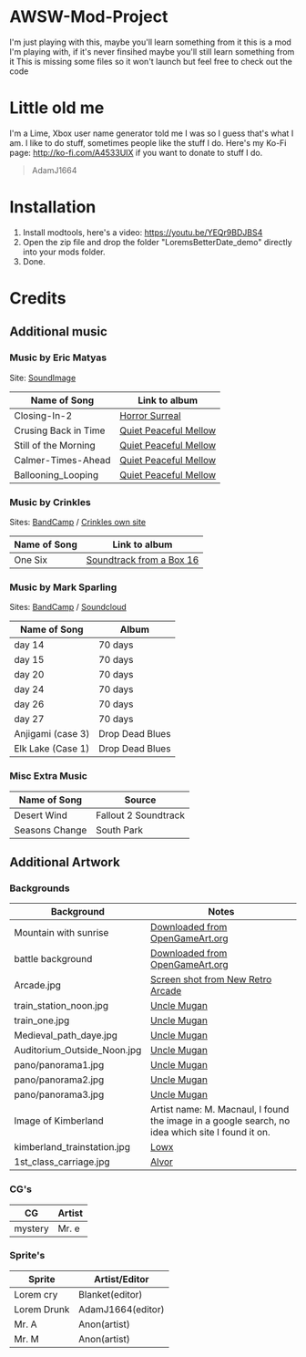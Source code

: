 # AWSW-Mod-Project
I'm just playing with this, maybe you'll learn something from it
this is a mod I'm playing with, if it's never finsihed maybe you'll still learn something from it
This is missing some files so it won't launch but feel free to check out the code

# Little old me
I'm a Lime, Xbox user name generator told me I was so I guess that's what I am.
I like to do stuff, sometimes people like the stuff I do.
Here's my Ko-Fi page: http://ko-fi.com/A4533UIX if you want to donate to stuff I do.
>AdamJ1664

# Installation
1. Install modtools, here's a video: https://youtu.be/YEQr9BDJBS4
2. Open the zip file and drop the folder "LoremsBetterDate_demo" directly into your mods folder.
3. Done.


# Credits

## Additional music

### Music by Eric Matyas
Site: [SoundImage](www.soundimage.org)

Name of Song | Link to album
------------ | -------------
Closing-In-2 | [Horror Surreal](http://soundimage.org/horrorsurreal/)
Crusing Back in Time | [Quiet Peaceful Mellow](http://soundimage.org/quiet-peaceful-mellow/)
Still of the Morning | [Quiet Peaceful Mellow](http://soundimage.org/quiet-peaceful-mellow/)
Calmer-Times-Ahead | [Quiet Peaceful Mellow](http://soundimage.org/quiet-peaceful-mellow/)
Ballooning_Looping | [Quiet Peaceful Mellow](http://soundimage.org/quiet-peaceful-mellow/)


### Music by Crinkles
Sites: [BandCamp](https://crinklesmusic.bandcamp.com/) / [Crinkles own site](http://crinklesmusic.com/#music)

Name of Song | Link to album
------------ | -------------
One Six | [Soundtrack from a Box 16](https://crinklesmusic.bandcamp.com/album/soundtrack-from-a-box-16)


### Music by Mark Sparling
Sites: [BandCamp](https://marksparling.bandcamp.com/music) / [Soundcloud](https://soundcloud.com/marksparling)

Name of Song | Album
------------ | -------------
day 14 | 70 days
day 15 | 70 days
day 20 | 70 days
day 24 | 70 days
day 26 | 70 days
day 27 | 70 days
Anjigami (case 3) | Drop Dead Blues
Elk Lake (Case 1) | Drop Dead Blues

### Misc Extra Music

Name of Song | Source
------------ | -------------
Desert Wind | Fallout 2 Soundtrack
Seasons Change | South Park

## Additional Artwork
### Backgrounds

Background | Notes
------------ | -------------
Mountain with sunrise | [Downloaded from OpenGameArt.org](https://opengameart.org/content/mountain-at-dusk-background)
battle background | [Downloaded from OpenGameArt.org](https://opengameart.org/content/background-5)
Arcade.jpg | [Screen shot from New Retro Arcade](http://digitalcybercherries.com/)
train_station_noon.jpg | [Uncle Mugan](https://lemmasoft.renai.us/forums/viewtopic.php?f=52&t=17302&sid=f3e6cc9f6faeb0844982681e35446872)
train_one.jpg | [Uncle Mugan](https://lemmasoft.renai.us/forums/viewtopic.php?f=52&t=17302&sid=f3e6cc9f6faeb0844982681e35446872)
Medieval_path_daye.jpg | [Uncle Mugan](https://lemmasoft.renai.us/forums/viewtopic.php?f=52&t=17302&sid=f3e6cc9f6faeb0844982681e35446872)
Auditorium_Outside_Noon.jpg | [Uncle Mugan](https://lemmasoft.renai.us/forums/viewtopic.php?f=52&t=17302&sid=f3e6cc9f6faeb0844982681e35446872)
pano/panorama1.jpg | [Uncle Mugan](https://lemmasoft.renai.us/forums/viewtopic.php?f=52&t=17302&sid=f3e6cc9f6faeb0844982681e35446872)
pano/panorama2.jpg | [Uncle Mugan](https://lemmasoft.renai.us/forums/viewtopic.php?f=52&t=17302&sid=f3e6cc9f6faeb0844982681e35446872)
pano/panorama3.jpg | [Uncle Mugan](https://lemmasoft.renai.us/forums/viewtopic.php?f=52&t=17302&sid=f3e6cc9f6faeb0844982681e35446872)
Image of Kimberland | Artist name: M. Macnaul, I found the image in a google search, no idea which site I found it on.
kimberland_trainstation.jpg | [Lowx](https://lowx.deviantart.com/art/Gare-622021229)
1st_class_carriage.jpg | [Alvor](https://alvor.deviantart.com/art/Train-inside-179533118)



### CG's

CG | Artist
------------ | -------------
mystery | Mr. e



### Sprite's
Sprite | Artist/Editor
------------ | -------------
Lorem cry | Blanket(editor)
Lorem Drunk | AdamJ1664(editor)
Mr. A | Anon(artist)
Mr. M | Anon(artist)
